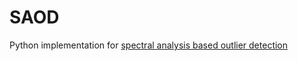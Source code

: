 # SAOD
Python implementation for [spectral analysis based outlier detection](http://dx.doi.org/10.2139/ssrn.4342327)
